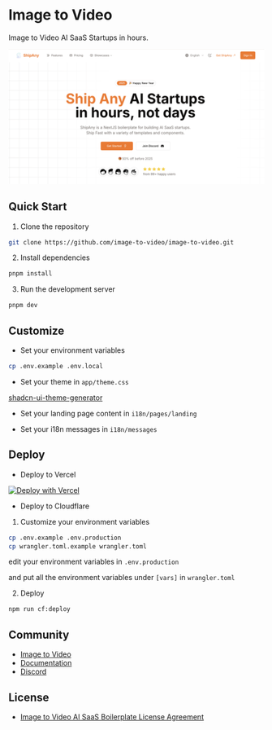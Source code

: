 # Image to Video

Image to Video AI SaaS Startups in hours.

![preview](preview.png)

## Quick Start

1. Clone the repository

```bash
git clone https://github.com/image-to-video/image-to-video.git
```

2. Install dependencies

```bash
pnpm install
```

3. Run the development server

```bash
pnpm dev
```

## Customize

- Set your environment variables

```bash
cp .env.example .env.local
```

- Set your theme in `app/theme.css`

[shadcn-ui-theme-generator](https://zippystarter.com/tools/shadcn-ui-theme-generator)

- Set your landing page content in `i18n/pages/landing`

- Set your i18n messages in `i18n/messages`

## Deploy

- Deploy to Vercel

[![Deploy with Vercel](https://vercel.com/button)](https://vercel.com/new/clone?repository-url=https%3A%2F%2Fgithub.com%2Fimage-to-video%2Fimage-to-video&project-name=image-to-video&repository-name=image-to-video&redirect-url=https%3A%2F%2Fwww.image-to-video.art&demo-title=Image%20to%20Video&demo-description=Image%20to%20Video%20AI%20Startup%20in%20hours%2C%20not%20days&demo-url=https%3A%2F%2Fwww.image-to-video.art&demo-image=preview.png)

- Deploy to Cloudflare

1. Customize your environment variables

```bash
cp .env.example .env.production
cp wrangler.toml.example wrangler.toml
```

edit your environment variables in `.env.production`

and put all the environment variables under `[vars]` in `wrangler.toml`

2. Deploy

```bash
npm run cf:deploy
```

## Community

- [Image to Video](https://www.image-to-video.art)
- [Documentation](https://www.image-to-video.art/docs)
- [Discord](https://discord.gg/your-invite-link)

## License

- [Image to Video AI SaaS Boilerplate License Agreement](LICENSE)
